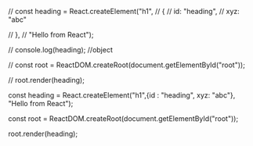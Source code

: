 // const heading = React.createElement("h1",
//     {
//         id: "heading",
//         xyz: "abc"

// },
// "Hello from React");

// console.log(heading); //object


//     const root = ReactDOM.createRoot(document.getElementById("root"));

//     root.render(heading);

const heading = React.createElement("h1",{id : "heading", xyz: "abc"}, "Hello from React");

const root = ReactDOM.createRoot(document.getElementById("root"));

root.render(heading);